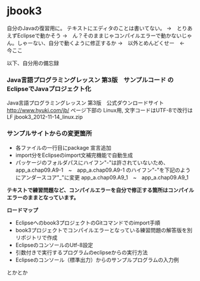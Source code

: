 # jbook3
自分のJavaの復習用に。
テキストにエディタのことは書いてない。
→　とりあえずEclipseで動かそう
→　ん？そのままじゃコンパイルエラーで動かないじゃん。しゃーない、自分で動くように修正するか
→　以外とめんどくせー　←　今ここ

以下、自分用の備忘録
### Java言語プログラミングレッスン 第3版　サンプルコード のEclipseでJavaプロジェクト化

Java言語プログラミングレッスン 第3版　公式ダウンロードサイト
http://www.hyuki.com/jb/
ページ下部の
 Linux用, 文字コードはUTF-8で改行はLF
jbook3_2012-11-14_linux.zip

### サンプルサイトからの変更箇所
* 各ファイルの一行目にpackage 宣言追加
* import分をEclipseのimport文補完機能で自動生成
* パッケージのフォルダパスにハイフン"-"は許されていないため、
app_a.chap09.A9-1　~　app_a.chap09.A9-1
のハイフン"-"を下記のようにアンダースコア"_"に変更
app_a.chap09.A9_1　~　app_a.chap09.A9_1

**テキストで練習問題など、コンパイルエラーを自分で修正する箇所はコンパイルエラーのままとなっています。**

**ロードマップ**
* Eclipseへのbook3プロジェクトのGitコマンドでのimport手順
* book3プロジェクトでコンパイルエラーとなっている練習問題の解答版を別リポジトリで作成
* EclipseのコンソールのUtf-8設定
* 引数付きで実行するプログラムのeclipseからの実行方法
* Eclipseのコンソール（標準出力）からのサンプルプログラムの入力例

とかとか
